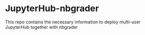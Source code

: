# JupyterHub-nbgrader
This repo contains the necessary information to deploy multi-user JupyterHub together with nbgrader
